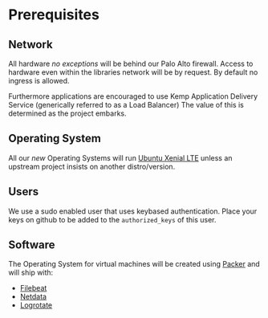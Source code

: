 # Prerequisites

## Network

All hardware *no exceptions* will be behind our Palo Alto firewall. Access to
hardware even within the libraries network will be by request. By default no
ingress is allowed.

Furthermore applications are encouraged to use Kemp Application Delivery Service
(generically referred to as a Load Balancer) The value of this is determined as
the project embarks.

## Operating System

All our *new* Operating Systems will run [Ubuntu Xenial
LTE](https://releases.ubuntu.com/16.04/) unless an upstream project insists on
another distro/version.

## Users

We use a sudo enabled user that uses keybased authentication. Place your keys on github to be added to the `authorized_keys` of this user.

## Software

The Operating System for virtual machines will be created using
[Packer](https://github.com/pulibrary/vmimages) and will ship with:

* [Filebeat](https://www.elastic.co/products/beats/filebeat)
* [Netdata](http://netdata.firehol.org)
* [Logrotate](https://packages.ubuntu.com/xenial/logrotate)
